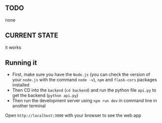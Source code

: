 ## TODO
none

## CURRENT STATE
it works

## Running it
- First, make sure you have the `Node.js` (you can check the version of your `node.js` with the command `node -v`), `npm` and `flask-cors` packages installed
- Then CD into the `backend` (`cd backend`) and run the python file `api.py` to get the backend (`python api.py`)
- Then run the development server using `npm run dev` in command line in another terminal

Open `http://localhost:3000` with your browser to see the web app
